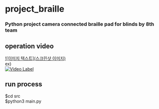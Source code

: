 # project_braille
### Python project camera connected braille pad for blinds by 8th team

## operation video

[![이미지 텍스트](스크린샷 이미지)](유투브링크)  
ex)  
[![Video Label](http://img.youtube.com/vi/uLR1RNqJ1Mw/0.jpg)](https://youtu.be/uLR1RNqJ1Mw?t=0s)


## run process
$cd src  
$python3 main.py 
